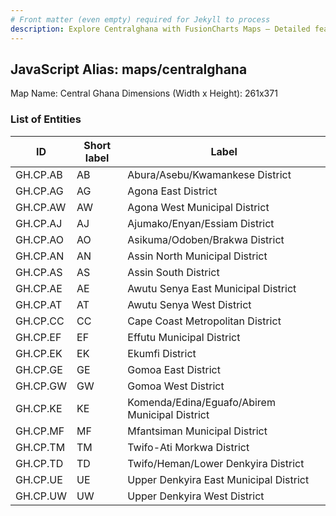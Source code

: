 ```yaml
---
# Front matter (even empty) required for Jekyll to process
description: Explore Centralghana with FusionCharts Maps – Detailed features for seamless integration. Try now & enhance your data visualization today! 
---
```


## JavaScript Alias: maps/centralghana

Map Name: Central Ghana
Dimensions (Width x Height): 261x371

### List of Entities

| ID       | Short label | Label                                          |
| -------- | ----------- | ---------------------------------------------- |
| GH.CP.AB | AB          | Abura/Asebu/Kwamankese District                |
| GH.CP.AG | AG          | Agona East District                            |
| GH.CP.AW | AW          | Agona West Municipal District                  |
| GH.CP.AJ | AJ          | Ajumako/Enyan/Essiam District                  |
| GH.CP.AO | AO          | Asikuma/Odoben/Brakwa District                 |
| GH.CP.AN | AN          | Assin North Municipal District                 |
| GH.CP.AS | AS          | Assin South District                           |
| GH.CP.AE | AE          | Awutu Senya East Municipal District            |
| GH.CP.AT | AT          | Awutu Senya West District                      |
| GH.CP.CC | CC          | Cape Coast Metropolitan District               |
| GH.CP.EF | EF          | Effutu Municipal District                      |
| GH.CP.EK | EK          | Ekumfi District                                |
| GH.CP.GE | GE          | Gomoa East District                            |
| GH.CP.GW | GW          | Gomoa West District                            |
| GH.CP.KE | KE          | Komenda/Edina/Eguafo/Abirem Municipal District |
| GH.CP.MF | MF          | Mfantsiman Municipal District                  |
| GH.CP.TM | TM          | Twifo-Ati Morkwa District                      |
| GH.CP.TD | TD          | Twifo/Heman/Lower Denkyira District            |
| GH.CP.UE | UE          | Upper Denkyira East Municipal District         |
| GH.CP.UW | UW          | Upper Denkyira West District                   |
